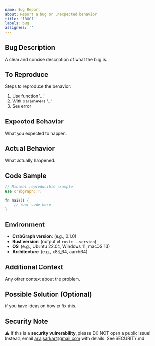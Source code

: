 ```yaml
---
name: Bug Report
about: Report a bug or unexpected behavior
title: '[BUG] '
labels: bug
assignees: ''
---
```


## Bug Description
A clear and concise description of what the bug is.

## To Reproduce
Steps to reproduce the behavior:
1. Use function '...'
2. With parameters '...'
3. See error

## Expected Behavior
What you expected to happen.

## Actual Behavior
What actually happened.

## Code Sample
```rust
// Minimal reproducible example
use crabgraph::*;

fn main() {
    // Your code here
}
```

## Environment
- **CrabGraph version**: (e.g., 0.1.0)
- **Rust version**: (output of `rustc --version`)
- **OS**: (e.g., Ubuntu 22.04, Windows 11, macOS 13)
- **Architecture**: (e.g., x86_64, aarch64)

## Additional Context
Any other context about the problem.

## Possible Solution (Optional)
If you have ideas on how to fix this.

## Security Note
⚠️ If this is a **security vulnerability**, please DO NOT open a public issue!
Instead, email ariajsarkar@gmail.com with details. See SECURITY.md.
